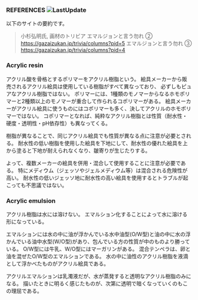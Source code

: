 ### REFERENCES ![LastUpdate][badge]

[badge]: https://img.shields.io/badge/Last_update-2024.11.3-blue

以下のサイトの要約です。

> 小杉弘明氏, 画材のトリビア
> エマルジョンと言う勿れ ②
> https://gazaizukan.jp/trivia/columns?pid=5
> エマルジョンと言う勿れ ③
> https://gazaizukan.jp/trivia/columns?pid=4


### Acrylic resin
アクリル酸を骨格とするポリマーをアクリル樹脂という。
絵具メーカーから販売されるアクリル絵具は使用している樹脂がすべて異なっており、
必ずしもピュアなアクリル樹脂ではない。
ポリマーには、1種類のモノマーからなるホモポリマーと2種類以上のモノマーが重合して作られるコポリマーがある。
絵具メーカーがアクリル絵具に使うものにはコポリマーも多く、決してアクリルのホモポリマーではない。
コポリマーとなれば、純粋なアクリル樹脂とは性質（耐水性・硬度・透明性・pH依存性）も異なってくる。

樹脂が異なることで、同じアクリル絵具でも性質が異なる点に注意が必要とされる。
耐水性の低い樹脂を使用した絵具を下地にして、耐水性の優れた絵具を上から塗ると下地が耐えられなくなり、皺寄りが生じたりする。

よって、複数メーカーの絵具を併用・混合して使用することに注意が必要である。
特にメディウム（ジェッソやジェルメディウム等）は混合される危険性が高い。
耐水性の低いジェッソ地に耐水性の高い絵具を使用するとトラブルが起こっても不思議ではない。

### Acrylic emulsion
アクリル樹脂は水には溶けない。
エマルション化することによって水に溶ける形になっている。

エマルションには水の中に油が浮かんでいる水中油型(O/W型)と油の中に水の浮かんでいる油中水型(W/O型)があり、包んでいる方の性質が中のものより勝っている。
O/W型には牛乳、W/O型にはマーガリンがある。
混合テンペラは、卵と油を混ぜたO/W型のエマルションである。
水の中に油性のアクリル樹脂を液滴として浮かべたものがアクリル絵具である。

アクリルエマルションは乳濁液だが、水が蒸発すると透明なアクリル樹脂のみになる。
描いたときに明るく感じたものが、次第に透明で暗くなっていくのもこの理屈である。
